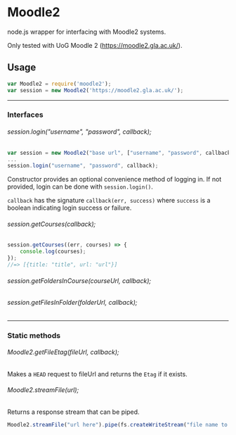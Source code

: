 # Moodle2
node.js wrapper for interfacing with Moodle2 systems.

Only tested with UoG Moodle 2 (https://moodle2.gla.ac.uk/).

## Usage
```javascript
var Moodle2 = require('moodle2');
var session = new Moodle2('https://moodle2.gla.ac.uk/');
```

---

### Interfaces

###### session.login("username", "password", callback);

```javascript
var session = new Moodle2("base url", ["username", "password", callback]);
...
session.login("username", "password", callback);
```

Constructor provides an optional convenience method of logging in. If not provided, login can be done with `session.login()`.

`callback` has the signature `callback(err, success)` where `success` is a boolean indicating login success or failure.

###### session.getCourses(callback);

```javascript
session.getCourses((err, courses) => {
    console.log(courses);
});
//=> [{title: "title", url: "url"}]
```

###### session.getFoldersInCourse(courseUrl, callback);

###### session.getFilesInFolder(folderUrl, callback);

---

### Static methods

###### Moodle2.getFileEtag(fileUrl, callback);

Makes a `HEAD` request to fileUrl and returns the `Etag` if it exists.

###### Moodle2.streamFile(url);

Returns a response stream that can be piped.

```javascript
Moodle2.streamFile("url here").pipe(fs.createWriteStream("file name to save"));
```